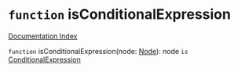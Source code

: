 # `function` isConditionalExpression

[Documentation Index](../README.md)

`function` isConditionalExpression(node: [Node](../private.interface.Node/README.md)): node `is` [ConditionalExpression](../private.interface.ConditionalExpression/README.md)